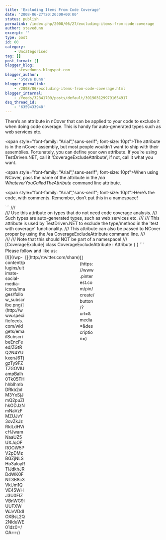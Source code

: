 ```yaml
---
title: 'Excluding Items From Code Coverage'
date: '2008-06-27T20:20:00+00:00'
status: publish
permalink: /index.php/2008/06/27/excluding-items-from-code-coverage
author: stevedunn
excerpt: ''
type: post
id: 60
category:
    - Uncategorised
tag: []
post_format: []
blogger_blog:
    - stevedunns.blogspot.com
blogger_author:
    - 'Steve Dunn'
blogger_permalink:
    - /2008/06/excluding-items-from-code-coverage.html
blogger_internal:
    - /feeds/32841709/posts/default/3919031299791654917
dsq_thread_id:
    - '6359433948'
---
```

<div><span style="font-family: "Arial","sans-serif"; font-size: 10pt">There’s an attribute in nCover that can be applied to your code to exclude it when doing code coverage. This is handy for auto-generated types such as web services etc. </span>

<span style="font-family: "Arial","sans-serif"; font-size: 10pt">The attribute is in the nCover assembly, but most people wouldn’t want to ship with their assemblies. Fortunately, you can define your own attribute. If you’re using TestDriven.NET, call it ‘CoverageExcludeAttribute’, if not, call it what you want.</span>

<span style="font-family: "Arial","sans-serif"; font-size: 10pt">When using NCover, pass the name of the attribute in the */ea WhateverYouCalledTheAttribute* command line attribute.</span>

<span style="font-family: "Arial","sans-serif"; font-size: 10pt">Here’s the code, with comments. Remember, don’t put this in a namespace!</span>

<div style="padding-bottom: 0px; margin: 0px; padding-left: 0px; padding-right: 0px; display: inline; float: none; padding-top: 0px">```
/// <summary> 
/// Use this attribute on types that do not need code coverage analysis. 
/// Such types are auto-generated types, such as web services etc. 
/// 
/// This attribute is used by TestDriven.NET to exclude the type/method in the 'test with coverage' functionality. 
/// This attribute can also be passed to NCover proper by using the /ea CoverageExcludeAttribute command line. 
/// </summary> 
/// <remarks> 
/// Note that this should NOT be part of a namespace! 
/// </remarks> 
[CoverageExclude] 
class CoverageExcludeAttribute : Attribute { } 
```

</div></div><div class="sfsi_Sicons" style="width: 100%; display: inline-block; vertical-align: middle; text-align:left"><div style="margin:0px 8px 0px 0px; line-height: 24px"><span>Please follow and like us:</span></div><div class="sfsi_socialwpr"><div class="sf_subscrbe" style="text-align:left;float:left;width:64px">[![](/wp-content/plugins/ultimate-social-media-icons/images/follow_subscribe.png)](http://www.specificfeeds.com/widgets/emailSubscribeEncFeed/ZGtRQ2N4YUkxenJ6TjgzTy9FZTZGOVlUampBalh0Tk05THhhblhmbDRkb2xlM3YxSjJmQ2puZlhkODJzNmNaVzFMZUJvY3ovZkJzRldLdHVicHJwamNaaUZ5UXJqOFROOW5PV2pDMzBGZjNLSHo3aloyRTlJdkhJRDdWK0FNT3B8c3VkUm1QVE45WHJ3U0FIZVBnWG9lUUFXWWJvVDdIOXBsL2Q2NlduWE01dz0=/OA==/)</div><div class="sf_fb" style="text-align:left;width:98px"><div action="like" class="fb-like" data-layout="button" data-share="true" href="" send="false" showfaces="false" width="180"></div></div><div class="sf_twiter" style="text-align:left;float:left;width:auto">[](http://twitter.com/share)</div><div class="sf_pinit" style="text-align:left;float:left;line-height: 20px;width:47px">[](https://www.pinterest.com/pin/create/button/?url=&media=&description=)</div><div class="sf_google" style="text-align:left;float:left;max-width:62px;min-width:35px;"><div class="g-plusone" data-annotation="none" data-href="" data-size="large"></div></div></div></div>